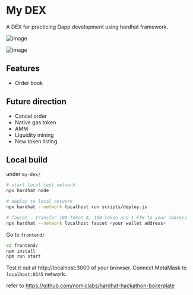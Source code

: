 # My DEX

A DEX for practicing Dapp development using hardhat framework.

![image](https://user-images.githubusercontent.com/23033847/150545819-b9a41eda-eee7-4a39-a58f-551c43d94966.png)

![image](https://user-images.githubusercontent.com/23033847/150377611-63011978-472a-47d9-ab02-3920376977a6.png)


## Features
- Order book
## Future direction
- Cancel order
- Native gas token
- AMM
- Liquidity mining
- New token listing

## Local build

under `my-dex/`
```bash
# start local test network
npx hardhat node

# deploy to local network
npx hardhat --network localhost run scripts/deploy.js

# faucet - transfer 100 Token A, 100 Token and 1 ETH to your address
npx hardhat --network localhost faucet <your wallet address>
```

Go to `frontend/`
```bash
cd frontend/
npm install
npm run start
```

Test it out at http://localhost:3000 of your browser. Connect MetaMask to `localhost:8545` network.


refer to https://github.com/nomiclabs/hardhat-hackathon-boilerplate
